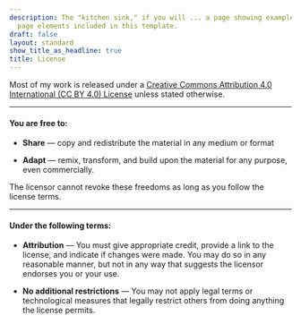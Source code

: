 ```yaml
---
description: The "kitchen sink," if you will ... a page showing examples of type and
  page elements included in this template.
draft: false
layout: standard
show_title_as_headline: true
title: License
---
```


<left>
<i class="fab fa-creative-commons fa-2x"></i><i class="fab fa-creative-commons-by fa-2x"></i></i>
</left>

Most of my work is released under a [Creative Commons  Attribution 4.0 International (CC BY 4.0) License](https://creativecommons.org/licenses/by/4.0/) unless stated otherwise.

---

#### You are free to:

- **Share** — copy and redistribute the material in any medium or format

- **Adapt** — remix, transform, and build upon the material
    for any purpose, even commercially.

The licensor cannot revoke these freedoms as long as you follow the license terms.

---

#### Under the following terms:

- **Attribution** — You must give appropriate credit, provide a link to the license, and indicate if changes were made. You may do so in any reasonable manner, but not in any way that suggests the licensor endorses you or your use.

- **No additional restrictions** — You may not apply legal terms or technological measures that legally restrict others from doing anything the license permits.
